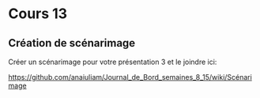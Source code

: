 # Cours 13
## Création de scénarimage
Créer un scénarimage pour votre présentation 3 et le joindre ici: 

https://github.com/anaiuliam/Journal_de_Bord_semaines_8_15/wiki/Scénarimage
